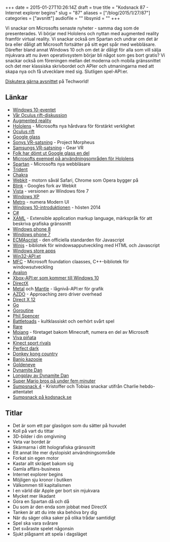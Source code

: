+++
date = 2015-01-27T10:26:14Z
draft = true
title = "Kodsnack 87 - Internet explorer begins"
slug = "87"
aliases = ["/blog/2015/1/27/87"]
categories = ["avsnitt"]
audiofile = ""
libsynid = ""
+++

Vi snackar om Microsofts senaste nyheter - samma dag som de presenterades. Vi börjar med Hololens och nyttan med augmented reality framför virtual reality. Vi snackar också om Spartan  och undrar om det är bra eller dåligt att Microsoft fortsätter på sitt eget spår med webbläsare. Därefter bland annat Windows 10 och om det  är dåligt för alla som vill sälja mjukvara att nu även operativsystem börjar bli något som ges bort gratis? Vi snackar också om föreningen mellan det moderna och mobila gränssnittet och det mer klassiska skrivbordet och APIer och utmaningarna med att skapa nya och få utvecklare med sig. Slutligen spel-API:er.

[Diskutera gärna avsnittet](http://techworld.idg.se/2.2524/1.605197/) på Techworld!

## Länkar ##
* [Windows 10-eventet](http://news.microsoft.com/windows10story/)
* [Vår Oculus rift-diskussion](http://kodsnack.se/45/)
* [Augmented reality](http://en.wikipedia.org/wiki/Augmented_reality)
* [Hololens](http://www.microsoft.com/microsoft-hololens/en-us) - Microsofts nya hårdvara för förstärkt verklighet
* [Oculus rift](http://en.wikipedia.org/wiki/Oculus_Rift)
* [Google glass](http://en.wikipedia.org/wiki/Google_Glass)
* [Sonys VR-satsning](http://en.wikipedia.org/wiki/Project_Morpheus_%28virtual_reality%29) - Project Morpheus
* [Samsungs VR-satsning](http://www.theverge.com/2014/12/31/7474107/samsung-oculus-gear-vr-beta-review) - Gear VR
* [Folk har dömt ut Google glass en del](https://www.google.se/search?client=safari&rls=en&q=google+glass+criticism&ie=UTF-8&oe=UTF-8&gfe_rd=cr&ei=bgrFVMuxF5GdwAPt4oHABA)
* [Microsofts exempel på användningsområden för Hololens](http://www.theverge.com/2015/1/21/7868251/microsoft-hololens-hologram-hands-on-experience)
* [Spartan](http://en.wikipedia.org/wiki/Spartan_%28browser%29) - Microsofts nya webbläsare
* [Trident](http://en.wikipedia.org/wiki/Trident_%28layout_engine%29)
* [Chakra](http://en.wikipedia.org/wiki/Chakra_%28JScript_engine%29)
* [Webkit](http://en.wikipedia.org/wiki/WebKit) - motorn såväl Safari, Chrome som Opera bygger på
* [Blink](http://en.wikipedia.org/wiki/Blink_%28layout_engine%29) - Googles fork av Webkit
* [Vista](http://en.wikipedia.org/wiki/Windows_Vista) - versionen av Windows före 7
* [Windows XP](http://en.wikipedia.org/wiki/Windows_XP)
* [Metro](http://en.wikipedia.org/wiki/Metro_%28design_language%29) - numera Modern UI
* [Windows 10-introduktionen](https://www.youtube.com/watch?v=ZjGq4n1We0M) - hösten 2014
* [C#](http://en.wikipedia.org/wiki/C_Sharp_%28programming_language%29)
* [XAML](http://en.wikipedia.org/wiki/Extensible_Application_Markup_Language) - Extensible application markup language, märkspråk för att beskriva grafiska gränssnitt
* [Windows phone 8](http://en.wikipedia.org/wiki/Windows_Phone_8)
* [Windows phone 7](http://en.wikipedia.org/wiki/Windows_Phone_7)
* [ECMAscript](http://en.wikipedia.org/wiki/ECMAScript) - den officiella standarden för Javascript
* [Winjs](http://en.wikipedia.org/wiki/WinJS) - bibliotek för windowsapputveckling med HTML och Javascript
* [Windows store apps](http://en.wikipedia.org/wiki/Windows_8#Windows_Store_apps)
* [Win32-API:et](http://en.wikipedia.org/wiki/Windows_API)
* [MFC](http://en.wikipedia.org/wiki/Microsoft_Foundation_Class_Library) - Microsoft foundation claasses, C++-bibliotek för windowsutveckling
* [Avalon](http://en.wikipedia.org/wiki/Windows_Presentation_Foundation)
* [Xbox-API:er som kommer till Windows 10](http://news.xbox.com/2015/01/xbox-one-phil-spencer-unveils-new-experiences-for-xbox-one-and-windows-10-gamers)
* [DirectX](http://en.wikipedia.org/wiki/DirectX)
* [Metal](http://en.wikipedia.org/wiki/Metal_(iOS_API)) och [Mantle](http://en.wikipedia.org/wiki/Mantle_(API)) - lågnivå-API:er för grafik
* [AZDO](https://www.khronos.org/assets/uploads/developers/library/2014-gdc/Khronos-OpenGL-Efficiency-GDC-Mar14.pdf) - Approaching zero driver overhead
* [Direct X 12](http://blogs.msdn.com/b/directx/archive/2014/03/20/directx-12.aspx)
* [Go](http://golang.org/)
* [Goroutine](https://gobyexample.com/goroutines)
* [Phil Spencer](http://en.wikipedia.org/wiki/Phil_Spencer_%28Microsoft%29)
* [Battletoads](http://en.wikipedia.org/wiki/Battletoads) - kultklassiskt och oerhört svårt spel
* [Rare](http://en.wikipedia.org/wiki/Rare_Ltd.)
* [Mojang](http://en.wikipedia.org/wiki/Mojang) - företaget bakom Minecraft, numera en del av Microsoft
* [Viva piñata](http://en.wikipedia.org/wiki/Viva_Pi%C3%B1ata)
* [Kinect sport rivals](http://en.wikipedia.org/wiki/Kinect_Sports_Rivals)
* [Perfect dark](http://en.wikipedia.org/wiki/Perfect_Dark_Zero)
* [Donkey kong country](http://en.wikipedia.org/wiki/Donkey_Kong_Country)
* [Banjo kazooie](http://en.wikipedia.org/wiki/Banjo-Kazooie)
* [Goldeneye](http://en.wikipedia.org/wiki/GoldenEye_007_%281997_video_game%29)
* [Dynamite Dan](http://en.wikipedia.org/wiki/Dynamite_Dan)
* [Longplay av Dynamite Dan](http://youtu.be/7aj7W6yjuPE)
* [Super Mario bros på under fem minuter](https://www.youtube.com/watch?v=Boq3ghiTKHA)
* [Sumpsnack 4](http://kodsnack.se/sumpsnack/4/) - Kristoffer och Tobias snackar utifrån Charlie hebdo-attentatet
* [Sumpsnack på kodsnack.se](http://kodsnack.se/sumpsnack/)

## Titlar ##
* Det är som ett par glasögon som du sätter på huvudet
* Koll på vart du tittar
* 3D-bilder i din omgivning
* Veta var bordet är
* Skärmarna i ditt holografiska gränssnitt
* Ett annat lite mer dystopiskt användningsområde
* Forkat sin egen motor
* Kastar allt skräpet bakom sig
* Gamla affärs-business
* Internet explorer begins
* Möjligen sju kronor i butiken
* Välkommen till kapitalismen
* I en värld där Apple ger bort sin mjukvara
* Mycket mer likadant
* Göra en Spartan då och då
* Du som är den enda som jobbat med DirectX
* Tanken är att du inte ska behöva bry dig
* När du säger olika saker på olika trådar samtidigt
* Spel ska vara svårare
* Det svåraste spelet någonsin
* Sjukt plågsamt att spela i dagsläget